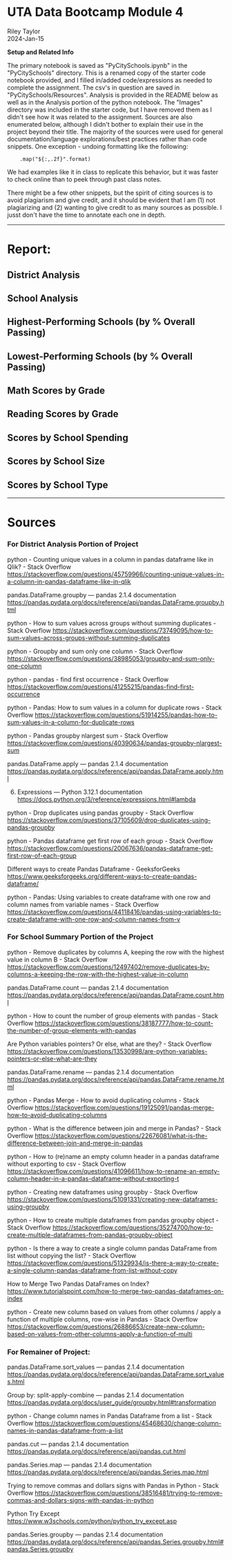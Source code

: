 UTA Data Bootcamp Module 4
==========================

Riley Taylor  
2024-Jan-15

**Setup and Related Info**

The primary notebook is saved as "PyCitySchools.ipynb" in the "PyCitySchools" directory. This is a renamed copy of the starter code notebook provided, and I filled in/added code/expressions as needed to complete the assignment. The csv's in question are saved in "PyCitySchools/Resources". Analysis is provided in the README below as well as in the Analysis portion of the python notebook. The "Images" directory was included in the starter code, but I have removed them as I didn't see how it was related to the assignment. Sources are also enumerated below, although I didn't bother to explain their use in the project beyond their title. The majority of the sources were used for general documentation/language explorations/best practices rather than code snippets. One exception - undoing formatting like the following:
```
    .map("${:,.2f}".format)
```
We had examples like it in class to replicate this behavior, but it was faster to check online than to peek through past class notes. 

There might be a few other snippets, but the spirit of citing sources is to avoid plagiarism and give credit, and it should be evident that I am (1) not plagiarizing and (2) wanting to give credit to as many sources as possible. I jusst don't have the time to annotate each one in depth. 


-----------------------------------------




# Report:




## District Analysis





## School Analysis




## Highest-Performing Schools (by % Overall Passing)


## Lowest-Performing Schools (by % Overall Passing)


## Math Scores by Grade


## Reading Scores by Grade


## Scores by School Spending


## Scores by School Size


## Scores by School Type



------------------------

# Sources


### For District Analysis Portion of Project

python - Counting unique values in a column in pandas dataframe like in Qlik? - Stack Overflow
https://stackoverflow.com/questions/45759966/counting-unique-values-in-a-column-in-pandas-dataframe-like-in-qlik

pandas.DataFrame.groupby — pandas 2.1.4 documentation
https://pandas.pydata.org/docs/reference/api/pandas.DataFrame.groupby.html

python - How to sum values across groups without summing duplicates - Stack Overflow
https://stackoverflow.com/questions/73749095/how-to-sum-values-across-groups-without-summing-duplicates

python - Groupby and sum only one column - Stack Overflow
https://stackoverflow.com/questions/38985053/groupby-and-sum-only-one-column

python - pandas - find first occurrence - Stack Overflow
https://stackoverflow.com/questions/41255215/pandas-find-first-occurrence

python - Pandas: How to sum values in a column for duplicate rows - Stack Overflow
https://stackoverflow.com/questions/51914255/pandas-how-to-sum-values-in-a-column-for-duplicate-rows

python - Pandas groupby nlargest sum - Stack Overflow
https://stackoverflow.com/questions/40390634/pandas-groupby-nlargest-sum

pandas.DataFrame.apply — pandas 2.1.4 documentation
https://pandas.pydata.org/docs/reference/api/pandas.DataFrame.apply.html

6. Expressions — Python 3.12.1 documentation
https://docs.python.org/3/reference/expressions.html#lambda

python - Drop duplicates using pandas groupby - Stack Overflow
https://stackoverflow.com/questions/37105609/drop-duplicates-using-pandas-groupby

python - Pandas dataframe get first row of each group - Stack Overflow
https://stackoverflow.com/questions/20067636/pandas-dataframe-get-first-row-of-each-group

Different ways to create Pandas Dataframe - GeeksforGeeks
https://www.geeksforgeeks.org/different-ways-to-create-pandas-dataframe/

python - Pandas: Using variables to create dataframe with one row and column names from variable names - Stack Overflow
https://stackoverflow.com/questions/44118416/pandas-using-variables-to-create-dataframe-with-one-row-and-column-names-from-v


### For School Summary Portion of the Project


python - Remove duplicates by columns A, keeping the row with the highest value in column B - Stack Overflow
https://stackoverflow.com/questions/12497402/remove-duplicates-by-columns-a-keeping-the-row-with-the-highest-value-in-column

pandas.DataFrame.count — pandas 2.1.4 documentation
https://pandas.pydata.org/docs/reference/api/pandas.DataFrame.count.html

python - How to count the number of group elements with pandas - Stack Overflow
https://stackoverflow.com/questions/38187777/how-to-count-the-number-of-group-elements-with-pandas

Are Python variables pointers? Or else, what are they? - Stack Overflow
https://stackoverflow.com/questions/13530998/are-python-variables-pointers-or-else-what-are-they

pandas.DataFrame.rename — pandas 2.1.4 documentation
https://pandas.pydata.org/docs/reference/api/pandas.DataFrame.rename.html

python - Pandas Merge - How to avoid duplicating columns - Stack Overflow
https://stackoverflow.com/questions/19125091/pandas-merge-how-to-avoid-duplicating-columns

python - What is the difference between join and merge in Pandas? - Stack Overflow
https://stackoverflow.com/questions/22676081/what-is-the-difference-between-join-and-merge-in-pandas

python - How to (re)name an empty column header in a pandas dataframe without exporting to csv - Stack Overflow
https://stackoverflow.com/questions/41096611/how-to-rename-an-empty-column-header-in-a-pandas-dataframe-without-exporting-t

python - Creating new dataframes using groupby - Stack Overflow
https://stackoverflow.com/questions/51091331/creating-new-dataframes-using-groupby

python - How to create multiple dataframes from pandas groupby object - Stack Overflow
https://stackoverflow.com/questions/35274700/how-to-create-multiple-dataframes-from-pandas-groupby-object

python - Is there a way to create a single column pandas DataFrame from list without copying the list? - Stack Overflow
https://stackoverflow.com/questions/51329934/is-there-a-way-to-create-a-single-column-pandas-dataframe-from-list-without-copy

How to Merge Two Pandas DataFrames on Index?
https://www.tutorialspoint.com/how-to-merge-two-pandas-dataframes-on-index

python - Create new column based on values from other columns / apply a function of multiple columns, row-wise in Pandas - Stack Overflow
https://stackoverflow.com/questions/26886653/create-new-column-based-on-values-from-other-columns-apply-a-function-of-multi


### For Remainer of Project:

pandas.DataFrame.sort_values — pandas 2.1.4 documentation
https://pandas.pydata.org/docs/reference/api/pandas.DataFrame.sort_values.html

Group by: split-apply-combine — pandas 2.1.4 documentation
https://pandas.pydata.org/docs/user_guide/groupby.html#transformation

python - Change column names in Pandas Dataframe from a list - Stack Overflow
https://stackoverflow.com/questions/45468630/change-column-names-in-pandas-dataframe-from-a-list

pandas.cut — pandas 2.1.4 documentation
https://pandas.pydata.org/docs/reference/api/pandas.cut.html

pandas.Series.map — pandas 2.1.4 documentation
https://pandas.pydata.org/docs/reference/api/pandas.Series.map.html

Trying to remove commas and dollars signs with Pandas in Python - Stack Overflow
https://stackoverflow.com/questions/38516481/trying-to-remove-commas-and-dollars-signs-with-pandas-in-python

Python Try Except
https://www.w3schools.com/python/python_try_except.asp

pandas.Series.groupby — pandas 2.1.4 documentation
https://pandas.pydata.org/docs/reference/api/pandas.Series.groupby.html#pandas.Series.groupby

